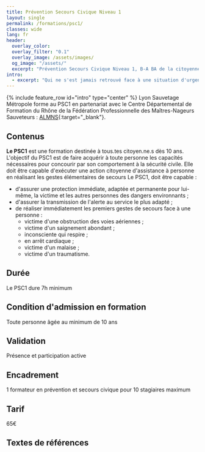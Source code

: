 ```yaml
---
title: Prévention Secours Civique Niveau 1
layout: single
permalink: /formations/psc1/
classes: wide
lang: fr
header:   
  overlay_color: 
  overlay_filter: "0.1"
  overlay_image: /assets/images/
  og_image: "/assets/"
  excerpt: "Prévention Secours Civique Niveau 1, B-A BA de la citoyenneté."
intro:
  - excerpt: "Qui ne s'est jamais retrouvé face à une situation d'urgence dans la vie de tous les jours qui vous implique un tiers, un proche ou vous même. Qu'il s'agisse d'un accident de la circulation, d'un malaise, d'un saignement abondant, d'un traumatisme, d'une brûlure,... les situations d'urgences sont nombreuses et frappent toujours quand on ne s'y attend pas. Alors pour adopter les bons reflexes, le premier c'est de vous former au PSC1 avec nous. On vous attend ;-)"
---
```

{% include feature_row id="intro" type="center" %}
Lyon Sauvetage Métropole forme au PSC1 en partenariat avec le Centre Départemental de Formation du Rhône de la Fédération Professionnelle des Maîtres-Nageurs Sauveteurs : [ALMNS](https://www.aleaumns.com/){:target="_blank"}.

## Contenus
**Le PSC1** est une formation destinée à tous.tes citoyen.ne.s dès 10 ans. L'objectif du PSC1 est de faire acquérir à toute personne les capacités nécessaires pour concourir par son comportement à la sécurité civile. Elle doit être capable d'exécuter une action citoyenne d'assistance à personne en réalisant les gestes élémentaires de secours
Le PSC1, doit être capable :
- d'assurer une protection immédiate, adaptée et permanente pour lui-même, la victime et les autres personnes des dangers environnants ;
- d'assurer la transmission de l'alerte au service le plus adapté ; 
- de réaliser immédiatement les premiers gestes de secours face à une personne :
  - victime d'une obstruction des voies aériennes ;
  - victime d'un saignement abondant ;
  - inconsciente qui respire ;
  - en arrêt cardiaque ;
  - victime d'un malaise ;
  - victime d'un traumatisme.

## Durée
Le PSC1 dure 7h minimum

## Condition d'admission en formation
Toute personne âgée au minimum de 10 ans

## Validation
Présence et participation active

## Encadrement
1 formateur en prévention et secours civique pour 10 stagiaires maximum

## Tarif
65€

## Textes de références
